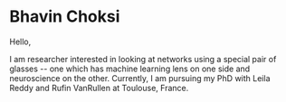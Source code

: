 # Bhavin Choksi


Hello, 

I am researcher interested in looking at networks using a special pair of glasses --  one which has machine learning lens on one side and neuroscience on the other. Currently, I am pursuing my PhD with Leila Reddy and Rufin VanRullen at Toulouse, France. 

